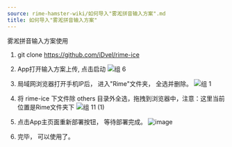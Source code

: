 ```yaml
---
source: rime-hamster-wiki/如何导入"雾淞拼音输入方案".md
title: 如何导入"雾淞拼音输入方案"
---
```


雾淞拼音输入方案使用

1. git clone https://github.com/iDvel/rime-ice
2. App打开输入方案上传, 点击启动
![组 6](https://user-images.githubusercontent.com/1455685/234041538-9f810ad0-27ee-4672-979c-104e42719f78.png)

3. 局域网浏览器打开手机IP后， 进入"Rime"文件夹， 全选并删除。
![组 1](https://user-images.githubusercontent.com/1455685/234041756-96f0ce94-010f-4bb0-b39c-a692b64b7b90.png)

4. 将 rime-ice 下文件除 others 目录外全选，拖拽到浏览器中，注意：这里当前位置是Rime文件夹下
![组 11 (1)](https://user-images.githubusercontent.com/1455685/234042461-e037aeb2-3022-41a9-bd28-30ff8b0cc48e.png)


5. 点击App主页面重新部署按钮， 等待部署完成。
![image](https://user-images.githubusercontent.com/1455685/233822267-c976c648-6eaa-4c5e-a678-44e865497114.png)

6. 完毕， 可以使用了。